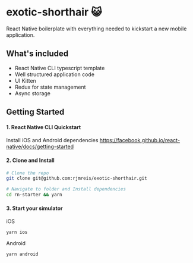# exotic-shorthair :smiley_cat:
React Native boilerplate with everything needed to kickstart a new mobile application.

## What's included

- React Native CLI typescript template
- Well structured application code
- UI Kitten
- Redux for state management
- Async storage

## Getting Started

#### 1. React Native CLI Quickstart
Install iOS and Android dependencies
https://facebook.github.io/react-native/docs/getting-started

#### 2. Clone and Install

```bash
# Clone the repo
git clone git@github.com:rjmreis/exotic-shorthair.git

# Navigate to folder and Install dependencies
cd rn-starter && yarn
```

#### 3. Start your simulator

iOS
```
yarn ios
```

Android
```
yarn android
```
